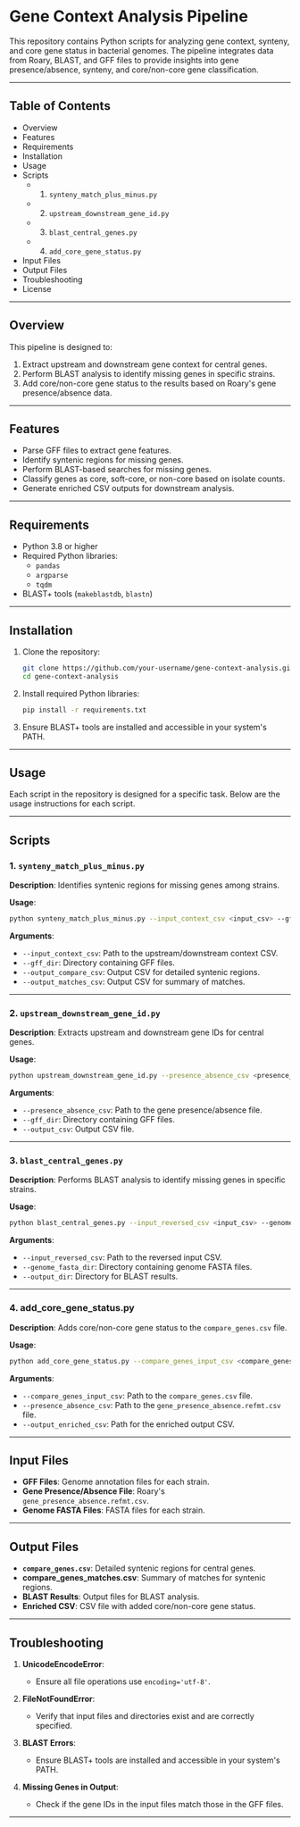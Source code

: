 # **Gene Context Analysis Pipeline**

This repository contains Python scripts for analyzing gene context, synteny, and core gene status in bacterial genomes. The pipeline integrates data from Roary, BLAST, and GFF files to provide insights into gene presence/absence, synteny, and core/non-core gene classification.

---

## **Table of Contents**
- Overview
- Features
- Requirements
- Installation
- Usage
- Scripts
  - 1. `synteny_match_plus_minus.py`
  - 2. `upstream_downstream_gene_id.py`
  - 3. `blast_central_genes.py`
  - 4. `add_core_gene_status.py`
- Input Files
- Output Files
- Troubleshooting
- License

---

## **Overview**
This pipeline is designed to:
1. Extract upstream and downstream gene context for central genes.
2. Perform BLAST analysis to identify missing genes in specific strains.
3. Add core/non-core gene status to the results based on Roary's gene presence/absence data.

---

## **Features**
- Parse GFF files to extract gene features.
- Identify syntenic regions for missing genes.
- Perform BLAST-based searches for missing genes.
- Classify genes as core, soft-core, or non-core based on isolate counts.
- Generate enriched CSV outputs for downstream analysis.

---

## **Requirements**
- Python 3.8 or higher
- Required Python libraries:
  - `pandas`
  - `argparse`
  - `tqdm`
- BLAST+ tools (`makeblastdb`, `blastn`)

---

## **Installation**
1. Clone the repository:
   ```bash
   git clone https://github.com/your-username/gene-context-analysis.git
   cd gene-context-analysis
   ```

2. Install required Python libraries:
   ```bash
   pip install -r requirements.txt
   ```

3. Ensure BLAST+ tools are installed and accessible in your system's PATH.

---

## **Usage**
Each script in the repository is designed for a specific task. Below are the usage instructions for each script.

---

## **Scripts**

### **1. `synteny_match_plus_minus.py`**
**Description**: Identifies syntenic regions for missing genes among strains.

**Usage**:
```bash
python synteny_match_plus_minus.py --input_context_csv <input_csv> --gff_dir <gff_directory> --output_compare_csv <output_csv> --output_matches_csv <matches_csv>
```

**Arguments**:
- `--input_context_csv`: Path to the upstream/downstream context CSV.
- `--gff_dir`: Directory containing GFF files.
- `--output_compare_csv`: Output CSV for detailed syntenic regions.
- `--output_matches_csv`: Output CSV for summary of matches.

---

### **2. `upstream_downstream_gene_id.py`**
**Description**: Extracts upstream and downstream gene IDs for central genes.

**Usage**:
```bash
python upstream_downstream_gene_id.py --presence_absence_csv <presence_absence_csv> --gff_dir <gff_directory> --output_csv <output_csv>
```

**Arguments**:
- `--presence_absence_csv`: Path to the gene presence/absence file.
- `--gff_dir`: Directory containing GFF files.
- `--output_csv`: Output CSV file.

---

### **3. `blast_central_genes.py`**
**Description**: Performs BLAST analysis to identify missing genes in specific strains.

**Usage**:
```bash
python blast_central_genes.py --input_reversed_csv <input_csv> --genome_fasta_dir <fasta_directory> --output_dir <output_directory>
```

**Arguments**:
- `--input_reversed_csv`: Path to the reversed input CSV.
- `--genome_fasta_dir`: Directory containing genome FASTA files.
- `--output_dir`: Directory for BLAST results.

---

### **4. add_core_gene_status.py**
**Description**: Adds core/non-core gene status to the `compare_genes.csv` file.

**Usage**:
```bash
python add_core_gene_status.py --compare_genes_input_csv <compare_genes_csv> --presence_absence_csv <presence_absence_csv> --output_enriched_csv <output_csv>
```

**Arguments**:
- `--compare_genes_input_csv`: Path to the `compare_genes.csv` file.
- `--presence_absence_csv`: Path to the `gene_presence_absence.refmt.csv` file.
- `--output_enriched_csv`: Path for the enriched output CSV.

---

## **Input Files**
- **GFF Files**: Genome annotation files for each strain.
- **Gene Presence/Absence File**: Roary's `gene_presence_absence.refmt.csv`.
- **Genome FASTA Files**: FASTA files for each strain.

---

## **Output Files**
- **`compare_genes.csv`**: Detailed syntenic regions for central genes.
- **compare_genes_matches.csv**: Summary of matches for syntenic regions.
- **BLAST Results**: Output files for BLAST analysis.
- **Enriched CSV**: CSV file with added core/non-core gene status.

---

## **Troubleshooting**
1. **UnicodeEncodeError**:
   - Ensure all file operations use `encoding='utf-8'`.

2. **FileNotFoundError**:
   - Verify that input files and directories exist and are correctly specified.

3. **BLAST Errors**:
   - Ensure BLAST+ tools are installed and accessible in your system's PATH.

4. **Missing Genes in Output**:
   - Check if the gene IDs in the input files match those in the GFF files.

---
